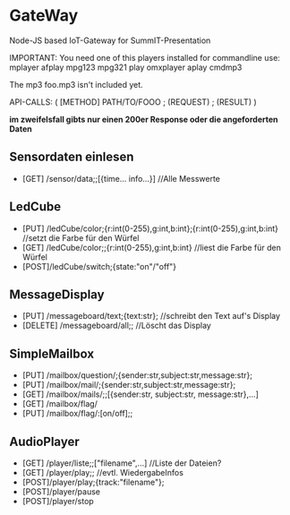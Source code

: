 # GateWay
Node-JS based IoT-Gateway for SummIT-Presentation

IMPORTANT: You need one of this players installed for commandline use: mplayer afplay mpg123 mpg321 play omxplayer aplay cmdmp3

The mp3 foo.mp3 isn't included yet.

API-CALLS: ( [METHOD] PATH/TO/FOOO ; (REQUEST) ; (RESULT) )

**im zweifelsfall gibts nur einen 200er Response oder die angeforderten Daten**

## Sensordaten einlesen
- [GET] /sensor/data;;[{time... info...}]        //Alle Messwerte

## LedCube
- [PUT] /ledCube/color;{r:int(0-255),g:int,b:int};{r:int(0-255),g:int,b:int} //setzt die Farbe für den Würfel
- [GET] /ledCube/color;;{r:int(0-255),g:int,b:int} //liest die Farbe für den Würfel
- [POST]/ledCube/switch;{state:"on"/"off"}

## MessageDisplay
- [PUT] /messageboard/text;{text:str};          //schreibt den Text auf's Display
- [DELETE] /messageboard/all;;                   //Löscht das Display

## SimpleMailbox
- [PUT] /mailbox/question/;{sender:str,subject:str,message:str};
- [PUT] /mailbox/mail/;{sender:str,subject:str,message:str};
- [GET] /mailbox/mails/;;[{sender:str, subject:str, message:str},...]
- [GET] /mailbox/flag/
- [PUT] /mailbox/flag/:[on/off];;

## AudioPlayer
- [GET] /player/liste;;["filename",...] //Liste der Dateien?
- [GET] /player/play;; //evtl. WiedergabeInfos
- [POST]/player/play;{track:"filename"};
- [POST]/player/pause
- [POST]/player/stop
